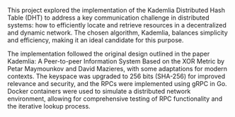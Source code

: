 This project explored the implementation of the Kademlia Distributed Hash Table (DHT) to address a key communication challenge in distributed systems: how to efficiently locate and retrieve resources in a decentralized and dynamic network. The chosen algorithm, Kademlia, balances simplicity and efficiency, making it an ideal candidate for this purpose. 

The implementation followed the original design outlined in the paper Kademlia: A Peer-to-peer Information System Based on the XOR Metric by Petar Maymounkov and David Mazieres, with some adaptations for modern contexts. The keyspace was upgraded to 256 bits (SHA-256) for improved relevance and security, and the RPCs were implemented using gRPC in Go. Docker containers were used to simulate a distributed network environment, allowing for comprehensive testing of RPC functionality and the iterative lookup process. 
